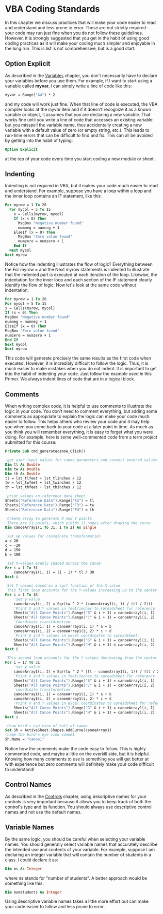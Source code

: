 # VBA Coding Standards

In this chapter we discuss practices that will make your code easier to read and understand and less prone to error. These are not strictly required - your code may run just fine when you do not follow these guidelines. However, it is strongly suggested that you get in the habit of using good coding practices as it will make your coding much simpler and enjoyable in the long run. This is list is not comprehensive, but is a good start.

## Option Explicit

As described in the [Variables](../06_variables/variables.md) chapter, you don't necessarily have to declare your variables before you use them. For example, if I want to start using a variable called **myvar**, I can simply write a line of code like this:

```vb
myvar = Range("A4") * 2
```

and my code will work just fine. When that line of code is executed, the VBA compiler looks at the myvar item and if it doesn't recognize it as a known variable or object, it assumes that you are declaring a new variable. That works fine until you write a line of code that accesses an existing variable but you misspell the variable name, thus accidentally creating a new variable with a default value of zero (or empty string, etc.). This leads to run-time errors that can be difficult to find and fix. This can all be avoided by getting into the habit of typing:

```vb
Option Explicit
```

at the top of your code every time you start coding a new module or sheet.

## Indenting

Indenting is not required in VBA, but it makes your code much easier to read and understand. For example, suppose you have a loop within a loop and the inner loop contains an IF statement, like this:

```vb
For myrow = 1 To 20
  For mycol = 5 To 15
    x = Cells(myrow, mycol)
    If (x < 0) Then
      MsgBox "Negative number found"
      numneg = numneg + 1
    ElseIf (x = 0) Then
      MsgBox "Zero value found"
      numzero = numzero + 1
    End If
  Next mycol
Next myrow
```

Notice how the indenting illustrates the flow of logic? Everything between the For myrow = and the Next myrow statements is indented to illustrate that the indented part is executed at each iteration of the loop. Likewise, the indentation for the inner loop and each section of the IF statement clearly identify the flow of logic. Now let's look at the same code without indentation:

```vb
For myrow = 1 To 20
For mycol = 5 To 15
x = Cells(myrow, mycol)
If (x < 0) Then
MsgBox "Negative number found"
numneg = numneg + 1
ElseIf (x = 0) Then
MsgBox "Zero value found"
numzero = numzero + 1
End If
Next mycol
Next myrow
```

This code will generate precisely the same results as the first code when executed. However, it is incredibly difficult to follow the logic. Thus, it is much easier to make mistakes when you do not indent. It is important to get into the habit of indenting your code. Just follow the example used in this Primer. We always indent lines of code that are in a logical block.

## Comments

When writing complex code, it is helpful to use comments to illustrate the logic in your code. You don't need to comment everything, but adding some comments as appropriate to explain the logic can make your code much easier to follow. This helps others who review your code and it may help you when you come back to your code at a later point in time. As much as you think you will remember everything, it is easy to forget what you were doing. For example, here is some well-commented code from a term project submitted for this course:

```vb
Private Sub cmd_generatecanoe_Click()

'get user input values for canoe parameters and convert entered values to feet and inches
Dim tl As Double
Dim tw As Double
Dim th As Double
tl = lst_tlfeet + lst_tlinches / 12
tw = lst_twfeet + lst_twinches / 12
th = lst_thfeet + lst_thinches / 12

'print values on reference data sheet
Sheets("Reference Data").Range("F2") = tl
Sheets("Reference Data").Range("F3") = tw
Sheets("Reference Data").Range("F4") = th

'Create array to generate X and Y points
'There are 31 points, which yields 11 nodes after drawing the curve
Dim canoeArray1(1 To 31, 1 To 2) As Single

'set up values for coordinate transformation
a = 20
c = -20
d = 150
b = 100

'set X-values evenly spaced across the canoe
For i = 1 To 31
    canoeArray1(i, 1) = (i - 1) * tl / 30
Next i

'Set Y values based on a sqrt function of the X value
'This first loop accounts for the Y-values increasing up to the center point
For i = 1 To 16
    'set y value
    canoeArray1(i, 2) = Sqr(tw ^ 2 * (canoeArray1(i, 1) / (tl / 2)))
    'Print X and Y values in feet/inches to spreadsheet for reference
    Sheets("All Canoe Points").Range("B" & i + 1) = canoeArray1(i, 1)
    Sheets("All Canoe Points").Range("C" & i + 1) = canoeArray1(i, 2)
    'Coordinate transformation
    canoeArray1(i, 1) = canoeArray1(i, 1) * a + b
    canoeArray1(i, 2) = canoeArray1(i, 2) * c + d
    'Print X and Y values in excel coordinates to spreadsheet
    Sheets("All Canoe Points").Range("G" & i + 1) = canoeArray1(i, 1)
    Sheets("All Canoe Points").Range("H" & i + 1) = canoeArray1(i, 2)
Next i

'This second loop accounts for the Y values decreasing from the center point on
For i = 17 To 31
    'set y value
    canoeArray1(i, 2) = Sqr(tw ^ 2 * (tl - canoeArray1(i, 1)) / (tl / 2))
    'Print X and Y values in feet/inches to spreadsheet for reference
    Sheets("All Canoe Points").Range("B" & i + 1) = canoeArray1(i, 1)
    Sheets("All Canoe Points").Range("C" & i + 1) = canoeArray1(i, 2)
    'coordinate transformation
    canoeArray1(i, 1) = canoeArray1(i, 1) * a + b
    canoeArray1(i, 2) = canoeArray1(i, 2) * c + d
    'Print X and Y values in excel coordinates to spreadsheet for reference
    Sheets("All Canoe Points").Range("G" & i + 1) = canoeArray1(i, 1)
    Sheets("All Canoe Points").Range("H" & i + 1) = canoeArray1(i, 2)
Next i

'draw bird's eye view of half of canoe
Set Sh = ActiveSheet.Shapes.AddCurve(canoeArray1)
'name the bird's eye view canoe1
Sh.Name = "canoe1"
```

Notice how the comments make the code easy to follow. This is highly commented code, and maybe a little on the overkill side, but it is helpful. Knowing how many comments to use is something you will get better at with experience but zero comments will definitely make your code difficult to understand!

## Control Names

As described in the [Controls](../03_controls/controls.md) chapter, using descriptive names for your controls is very important because it allows you to keep track of both the control's type and its function. You should always use descriptive control names and not use the default names.

## Variable Names

By the same logic, you should be careful when selecting your variable names. You should generally select variable names that accurately describe the intended use and contents of your variable. For example, suppose I am declaring an integer variable that will contain the number of students in a class. I could declare it as:

```vb
Dim ns As Integer
```

where ns stands for "number of students". A better approach would be something like this:

```vb
Dim numstudents As Integer
```

Using descriptive variable names takes a little more effort but can make your code easier to follow and less prone to error.

